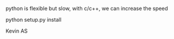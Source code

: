 python is flexible but slow, with c/c++, we can increase the speed

python setup.py install

Kevin AS
